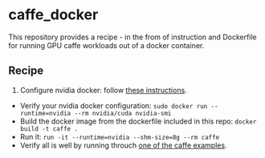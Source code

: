 # caffe_docker

This repository provides a recipe - in the from of instruction and Dockerfile for running GPU caffe workloads out of a docker container.

## Recipe

1. Configure nvidia docker: follow [these instructions](https://gist.github.com/Brainiarc7/a8ab5f89494d053003454efc3be2d2ef).
- Verify your nvidia docker configuration: `sudo docker run --runtime=nvidia --rm nvidia/cuda nvidia-smi`
- Build the docker image from the dockerfile included in this repo: `docker build -t caffe .`
- Run it: `run -it --runtime=nvidia --shm-size=8g --rm caffe`
- Verify all is well by running throuch [one of the caffe examples](http://caffe.berkeleyvision.org/gathered/examples/mnist.html).



